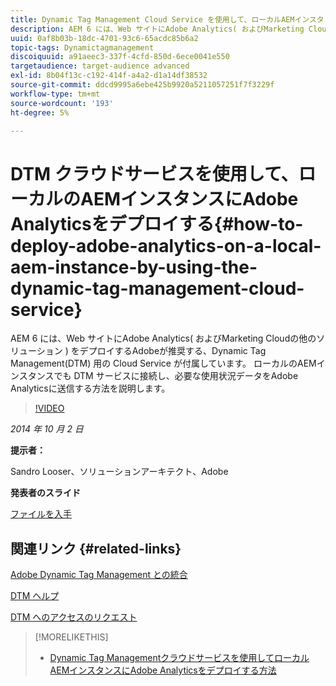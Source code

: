 ```yaml
---
title: Dynamic Tag Management Cloud Service を使用して、ローカルAEMインスタンスにAdobe Analyticsをデプロイする
description: AEM 6 には、Web サイトにAdobe Analytics( およびMarketing Cloudの他のソリューション ) をデプロイするAdobeが推奨する、Dynamic Tag Management(DTM) 用の Cloud Service が付属しています。 ローカルのAEMインスタンスでも DTM サービスに接続し、必要な使用状況データをAdobe Analyticsに送信する方法を説明します。
uuid: 0af8b03b-18dc-4701-93c6-65acdc85b6a2
topic-tags: Dynamictagmanagement
discoiquuid: a91aeec3-337f-4cfd-850d-6ece0041e550
targetaudience: target-audience advanced
exl-id: 8b04f13c-c192-414f-a4a2-d1a14df38532
source-git-commit: ddcd9995a6ebe425b9920a5211057251f7f3229f
workflow-type: tm+mt
source-wordcount: '193'
ht-degree: 5%

---
```


# DTM クラウドサービスを使用して、ローカルのAEMインスタンスにAdobe Analyticsをデプロイする{#how-to-deploy-adobe-analytics-on-a-local-aem-instance-by-using-the-dynamic-tag-management-cloud-service}

AEM 6 には、Web サイトにAdobe Analytics( およびMarketing Cloudの他のソリューション ) をデプロイするAdobeが推奨する、Dynamic Tag Management(DTM) 用の Cloud Service が付属しています。 ローカルのAEMインスタンスでも DTM サービスに接続し、必要な使用状況データをAdobe Analyticsに送信する方法を説明します。

>[!VIDEO](https://video.tv.adobe.com/v/19401/?quality=9)

*2014 年 10 月 2 日*

**提示者：**

Sandro Looser、ソリューションアーキテクト、Adobe

**発表者のスライド**

[ファイルを入手](assets/dtm-10-1-2014.pdf)

## 関連リンク {#related-links}

[Adobe Dynamic Tag Management との統合](http://docs.adobe.com/docs/en/aem/6-0/administer/integration/marketing-cloud/dtm.html)

[DTM ヘルプ](https://experienceleague.adobe.com/docs/data-collection.html?lang=en)

[DTM へのアクセスのリクエスト](https://dtm.adobe.com/request_access)

<!--
[Get back to the Overview](https://helpx.adobe.com/experience-manager/kt/eseminars/gems/aem-index.html)
-->

>[!MORELIKETHIS]
>
>* [Dynamic Tag Managementクラウドサービスを使用してローカルAEMインスタンスにAdobe Analyticsをデプロイする方法](aem-adobe-analytics-dynamic-tag-management.md)

